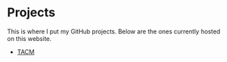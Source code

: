 # Projects

This is where I put my GitHub projects. Below are the ones currently hosted on this website.

- [TACM](./projects/tacm.html)
